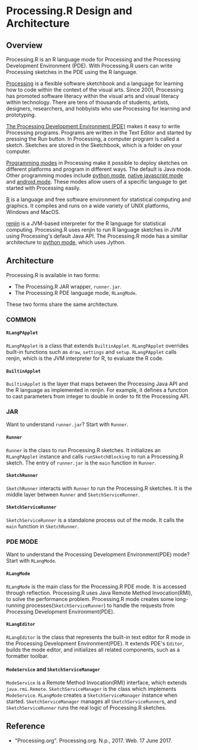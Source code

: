 # Processing.R Design and Architecture

## Overview

Processing.R is an R language mode for Processing and the Processing Development Environment (PDE). With Processing.R users can write Processing sketches in the PDE using the R language.

[Processing](http://processing.org/) is a flexible software sketchbook and a language for learning how to code within the context of the visual arts. Since 2001, Processing has promoted software literacy within the visual arts and visual literacy within technology. There are tens of thousands of students, artists, designers, researchers, and hobbyists who use Processing for learning and prototyping.

[The Processing Development Environment (PDE)](https://processing.org/reference/environment/) makes it easy to write Processing programs. Programs are written in the Text Editor and started by pressing the Run button. In Processing, a computer program is called a sketch. Sketches are stored in the Sketchbook, which is a folder on your computer.

[Programming modes](https://processing.org/reference/environment/#Programming_modes) in Processing make it possible to deploy sketches on different platforms and program in different ways. The default is Java mode. Other programming modes include [python mode](http://py.processing.org/), [native javascript mode](https://p5js.org/) and [android mode](http://android.processing.org/). These modes allow users of a specific language to get started with Processing easily.

[R](https://www.r-project.org/) is a language and free software environment for statistical computing and graphics. It compiles and runs on a wide variety of UNIX platforms, Windows and MacOS.

[renjin](http://www.renjin.org/) is a JVM-based interpreter for the R language for statistical computing. Processing.R uses renjin to run R language sketches in JVM using Processing's default Java API. The Processing.R mode has a similiar architecture to [python mode](http://py.processing.org/), which uses Jython.

## Architecture

Processing.R is available in two forms:

* The Processing.R JAR wrapper, `runner.jar`.
* The Processing.R PDE language mode, `RLangMode`.

These two forms share the same architecture.

### COMMON

#### `RLangPApplet`

`RLangPApplet` is a class that extends `BuiltinApplet`. `RLangPApplet` overrides built-in functions such as `draw`, `settings` and `setup`. `RLangPApplet` calls renjin, which is the JVM interpreter for R, to evaluate the R code.

#### `BuiltinApplet`

`BuiltinApplet` is the layer that maps between the Processing Java API and the R language as implemented in renjin. For example, it defines a function to cast parameters from integer to double in order to fit the Processing API.

### JAR

Want to understand `runner.jar`? Start with `Runner`.

#### `Runner`

`Runner` is the class to run Processing.R sketches. It initializes an `RLangPApplet` instance and calls `runSketchBlocking` to run a Processing.R sketch. The entry of `runner.jar` is the `main` function in `Runner`.

#### `SketchRunner`

`SketchRunner` interacts with `Runner` to run the Processing.R sketches. It is the middle layer between `Runner` and `SketchServiceRunner`. 

#### `SketchServiceRunner`

`SketchServiceRunner` is a standalone process out of the mode. It calls the `main` function in `SketchRunner`.

### PDE MODE

Want to understand the Processing Development Environment(PDE) mode? Start with `RLangMode`.

#### `RLangMode`

`RLangMode` is the main class for the Processing.R PDE mode. It is accessed through reflection. Processing.R uses Java Remote Method Invocation(RMI), to solve the performance problem. Processing.R mode creates some long-running processes(`SketchServiceRunner`) to handle the requests from Processing Development Environment(PDE).

#### `RLangEditor`

`RLangEditor` is the class that represents the built-in text editor for R mode in the Processing Development Environment(PDE). It extends PDE's `Editor`, builds the mode editor, and initializes all related components, such as a formatter toolbar.

#### `ModeService` and `SketchServiceManager`

`ModeService` is a Remote Method Invocation(RMI) interface, which extends `java.rmi.Remote`. `SketchServiceManager` is the class which implements `ModeService`. `RLangMode` creates a `SketchServiceManager` instance when started. `SketchServiceManager` manages all `SketchServiceRunner`s, and `SketchServiceRunner` runs the real logic of Processing.R sketches.

## Reference

* "Processing.org". Processing.org. N.p., 2017. Web. 17 June 2017.
